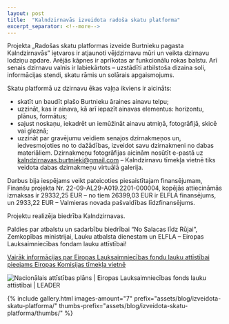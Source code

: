 ```yaml
---
layout: post
title:  "Kalndzirnavās izveidota radoša skatu platforma"
excerpt_separator: <!--more-->
---
```


Projekta „Radošas skatu platformas izveide Burtnieku pagasta Kalndzirnavās” ietvaros ir atjaunoti vējdzirnavu mūri un veikta
dzirnavu lodziņu apdare. <!--more--> Ārējās kāpnes ir aprīkotas ar funkcionālu rokas balstu. Arī senais dzirnavu valnis ir labiekārtots – uzstādīti atbilstoša dizaina soli, informācijas stendi, skatu rāmis un solārais apgaismojums.

Skatu platformā uz dzirnavu ēkas vaļņa ikviens ir aicināts:

- skatīt un baudīt plašo Burtnieku āraines ainavu telpu;
- uzzināt, kas ir ainava, kā arī iepazīt ainavas elementus: horizontu, plānus, formātus;
- sajust noskaņu, iekadrēt un iemūžināt ainavu atmiņā, fotogrāfijā, skicē vai gleznā;
- uzzināt par gravējumu veidiem senajos dzirnakmeņos un, iedvesmojoties no to dažādības, izveidot savu dzirnakmeni no dabas materiāliem. Dzirnakmeņu fotogrāfijas aicinām nosūtīt e-pastā uz <a href="mailto:kalndzirnavas.burtnieki@gmail.com">kalndzirnavas.burtnieki@gmail.com</a> – Kalndzirnavu tīmekļa vietnē tiks veidota dabas dzirnakmeņu virtuālā galerija.

Darbus bija iespējams veikt pateicoties piesaistītajam finansējumam, Finanšu projekta Nr. 22-09-AL29-A019.2201-000004, kopējās attiecināmās izmaksas ir 29332,25 EUR – no tiem 26399,03 EUR ir ELFLA finansējums, un 2933,22 EUR – Valmieras novada pašvaldības līdzfinansējums.

Projektu realizēja biedrība Kalndzirnavas.

Paldies par atbalstu un sadarbību biedrībai “No Salacas līdz Rūjai”, Zemkopības ministrijai, Lauku atbalsta dienestam un ELFLA – Eiropas Lauksaimniecības fondam lauku attīstībai!

<a href="http://ec.europa.eu/agriculture/rural-development-2014-2020/index_lv.htm" target="_blank">Vairāk informācijas par Eiropas Lauksaimniecības fondu lauku attīstībai pieejams Eiropas Komisijas tīmekļa vietnē</a>

<img src="{{ site.baseurl_root }}/assets/images/association/elfla_leader_logo.png" alt="Nacionālais attīstības plāns | Eiropas Lauksaimniecības fonds lauku attīstībai | LEADER" style="max-width: 100%">

{% 
    include gallery.html 
    images-amount="7"
    prefix="assets/blog/izveidota-skatu-platforma/"
    thumbs-prefix="assets/blog/izveidota-skatu-platforma/thumbs/"
%}